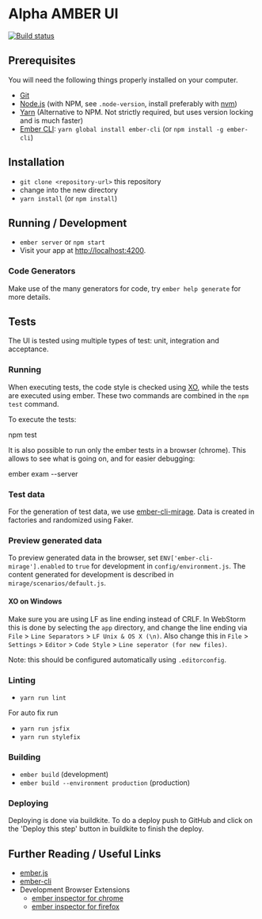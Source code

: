 Alpha AMBER UI
===============

[![Build status](https://badge.buildkite.com/ebf07e2b912c124f3b87d635585cad7b9e4182f8d3e49ea25e.svg)](https://buildkite.com/csv-alpha/amber-ui)

## Prerequisites

You will need the following things properly installed on your computer.

* [Git](https://git-scm.com/)
* [Node.js](https://nodejs.org/) (with NPM, see `.node-version`, install preferably with [nvm](https://github.com/creationix/nvm#install-script))
* [Yarn](https://yarnpkg.com/) (Alternative to NPM. Not strictly required, but uses version locking and is much faster)
* [Ember CLI](https://www.ember-cli.com/): `yarn global install ember-cli` (or `npm install -g ember-cli`)

## Installation

* `git clone <repository-url>` this repository
* change into the new directory
* `yarn install` (or `npm install`)

## Running / Development

* `ember server` or `npm start`
* Visit your app at [http://localhost:4200](http://localhost:4200).

### Code Generators

Make use of the many generators for code, try `ember help generate` for more details.

## Tests

The UI is tested using multiple types of test: unit, integration and acceptance.

### Running

When executing tests, the code style is checked using [XO](https://github.com/sindresorhus/xo), while the tests are
executed using ember. These two commands are combined in the `npm test` command.

To execute the tests:

   npm test

It is also possible to run only the ember tests in a browser (chrome). This allows to see what is going on, and for easier
debugging:

   ember exam --server

### Test data

For the generation of test data, we use [ember-cli-mirage](http://www.ember-cli-mirage.com/). Data is created in factories
and randomized using Faker.

### Preview generated data

To preview generated data in the browser, set `ENV['ember-cli-mirage'].enabled` to `true` for
development in `config/environment.js`. The content generated for development is described in `mirage/scenarios/default.js`.

#### XO on Windows
Make sure you are using LF as line ending instead of CRLF. In WebStorm this is done by selecting the `app` directory,
and change the line ending via `File` > `Line Separators` > `LF Unix & OS X (\n)`.
Also change this in `File` > `Settings` > `Editor` > `Code Style` > `Line seperator (for new files)`.

Note: this should be configured automatically using `.editorconfig`.

### Linting

* `yarn run lint`

For auto fix run
* `yarn run jsfix`
* `yarn run stylefix`

### Building

* `ember build` (development)
* `ember build --environment production` (production)

### Deploying

Deploying is done via buildkite. To do a deploy push to GitHub and click on the 'Deploy this step' button in buildkite to finish the deploy.

## Further Reading / Useful Links

* [ember.js](https://emberjs.com/)
* [ember-cli](https://www.ember-cli.com/)
* Development Browser Extensions
  * [ember inspector for chrome](https://chrome.google.com/webstore/detail/ember-inspector/bmdblncegkenkacieihfhpjfppoconhi)
  * [ember inspector for firefox](https://addons.mozilla.org/en-US/firefox/addon/ember-inspector/)
